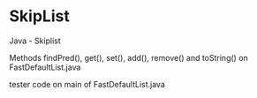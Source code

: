 # SkipList
Java - Skiplist

Methods findPred(), get(), set(), add(), remove() and toString() on FastDefaultList.java

tester code on main of FastDefaultList.java
